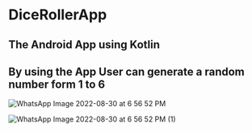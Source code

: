 # DiceRollerApp

## The Android App using Kotlin 

## By using the App User can generate a random number form 1 to 6 



   ![WhatsApp Image 2022-08-30 at 6 56 52 PM](https://user-images.githubusercontent.com/82327479/187449882-0b0f612f-7116-4954-969f-deeedc3d6e10.jpeg)
  
  
  

   ![WhatsApp Image 2022-08-30 at 6 56 52 PM (1)](https://user-images.githubusercontent.com/82327479/187449910-7319adae-701d-49ca-87ca-176f3674db15.jpeg)

